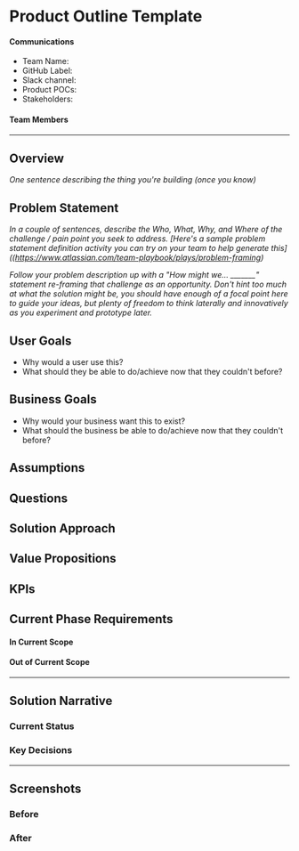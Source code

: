 # Product Outline Template

#### Communications
- Team Name: 
- GitHub Label: 
- Slack channel: 
- Product POCs:
- Stakeholders: 

#### Team Members

---

## Overview
*One sentence describing the thing you're building (once you know)*

## Problem Statement
*In a couple of sentences, describe the Who, What, Why, and Where of the challenge / pain point you seek to address. [Here's a sample problem statement definition activity you can try on your team to help generate this]((https://www.atlassian.com/team-playbook/plays/problem-framing)*

*Follow your problem description up with a "How might we... _______" statement re-framing that challenge as an opportunity. Don't hint too much at what the solution might be, you should have enough of a focal point here to guide your ideas, but plenty of freedom to think laterally and innovatively as you experiment and prototype later.*
 
## User Goals

- Why would a user use this?
- What should they be able to do/achieve now that they couldn't before?

## Business Goals

- Why would your business want this to exist?
- What should the business be able to do/achieve now that they couldn't before?

## Assumptions

## Questions

## Solution Approach

## Value Propositions

## KPIs

## Current Phase Requirements

#### In Current Scope

#### Out of Current Scope

---

## Solution Narrative

### Current Status

### Key Decisions

---
   
## Screenshots

### Before

### After

